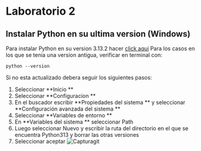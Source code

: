 # Laboratorio 2
## Instalar Python en su ultima version (Windows)
Para instalar Python en su version 3.13.2 hacer [click aqui](https://www.python.org/ftp/python/3.13.2/python-3.13.2-amd64.exe)
Para los casos en los que se tenia una version antigua, verificar en terminal con:
```
python --version
```
Si no esta actualizado debera seguir los siguientes pasos:
1. Seleccionar  **Inicio **
2. Seleccionar  **Configuracion **
3. En el buscador escribir  **Propiedades del sistema ** y seleccionar  **Configuración avanzada del sistema **
4. Seleccionar  **Variables de entorno **
5. En  **Variables del sistema ** seleccionar Path
6. Luego seleccionar Nuevo y escribir la ruta del directorio en el que se encuentra Python313 y borrar las otras versiones
7. Seleccionar aceptar
![Capturagit](https://github.com/user-attachments/assets/c2ee7f3d-b685-4d39-ba82-0aba2dfba525)


